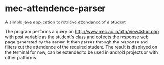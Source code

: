 # mec-attendence-parser
A simple java application to retrieve attendance of a student

The program performs a query on http://www.mec.ac.in/attn/view4stud.php with post variable as the student's class and collects the response web page generated by the server. It then parses through the response and filters out the attendence of the required student. The result is displayed on the terminal for now, can be extended to be used in android projects or with other platforms.
